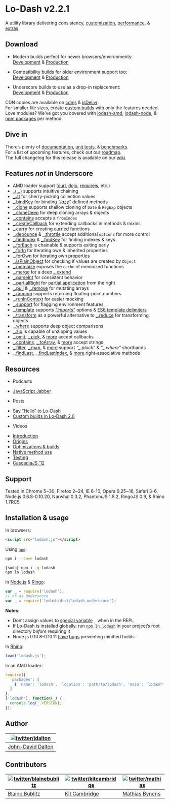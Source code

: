 # Lo-Dash v2.2.1
A utility library delivering consistency, [customization](http://lodash.com/custom-builds), [performance](http://lodash.com/benchmarks), & [extras](http://lodash.com/#features).

## Download

* Modern builds perfect for newer browsers/environments:<br>
[Development](https://raw.github.com/lodash/lodash/2.2.1/dist/lodash.js) &
[Production](https://raw.github.com/lodash/lodash/2.2.1/dist/lodash.min.js)

* Compatibility builds for older environment support too:<br>
[Development](https://raw.github.com/lodash/lodash/2.2.1/dist/lodash.compat.js) &
[Production](https://raw.github.com/lodash/lodash/2.2.1/dist/lodash.compat.min.js)

* Underscore builds to use as a drop-in replacement:<br>
[Development](https://raw.github.com/lodash/lodash/2.2.1/dist/lodash.underscore.js) &
[Production](https://raw.github.com/lodash/lodash/2.2.1/dist/lodash.underscore.min.js)

CDN copies are available on [cdnjs](http://cdnjs.com/libraries/lodash.js/) & [jsDelivr](http://www.jsdelivr.com/#!lodash).<br>
For smaller file sizes, create [custom builds](http://lodash.com/custom-builds) with only the features needed.<br>
Love modules? We’ve got you covered with [lodash-amd](https://npmjs.org/package/lodash-amd), [lodash-node](https://npmjs.org/package/lodash-node), & [npm packages](https://npmjs.org/browse/keyword/lodash-modularized) per method.

## Dive in

There’s plenty of [documentation](http://lodash.com/docs), [unit tests](http://lodash.com/tests), & [benchmarks](http://lodash.com/benchmarks).<br>
For a list of upcoming features, check out our [roadmap](https://github.com/lodash/lodash/wiki/Roadmap).<br>
The full changelog for this release is available on our [wiki](https://github.com/lodash/lodash/wiki/Changelog).

## Features *not* in Underscore

 * AMD loader support ([curl](https://github.com/cujojs/curl), [dojo](http://dojotoolkit.org/), [requirejs](http://requirejs.org/), etc.)
 * [_(…)](http://lodash.com/docs#_) supports intuitive chaining
 * [_.at](http://lodash.com/docs#at) for cherry-picking collection values
 * [_.bindKey](http://lodash.com/docs#bindKey) for binding [*“lazy”*](http://michaux.ca/articles/lazy-function-definition-pattern) defined methods
 * [_.clone](http://lodash.com/docs#clone) supports shallow cloning of `Date` & `RegExp` objects
 * [_.cloneDeep](http://lodash.com/docs#cloneDeep) for deep cloning arrays & objects
 * [_.contains](http://lodash.com/docs#contains) accepts a `fromIndex`
 * [_.createCallback](http://lodash.com/docs#createCallback) for extending callbacks in methods & mixins
 * [_.curry](http://lodash.com/docs#curry) for creating [curried](http://hughfdjackson.com/javascript/2013/07/06/why-curry-helps/) functions
 * [_.debounce](http://lodash.com/docs#debounce) & [_.throttle](http://lodash.com/docs#throttle) accept additional `options` for more control
 * [_.findIndex](http://lodash.com/docs#findIndex) & [_.findKey](http://lodash.com/docs#findKey) for finding indexes & keys
 * [_.forEach](http://lodash.com/docs#forEach) is chainable & supports exiting early
 * [_.forIn](http://lodash.com/docs#forIn) for iterating own & inherited properties
 * [_.forOwn](http://lodash.com/docs#forOwn) for iterating own properties
 * [_.isPlainObject](http://lodash.com/docs#isPlainObject) for checking if values are created by `Object`
 * [_.memoize](http://lodash.com/docs#memoize) exposes the `cache` of memoized functions
 * [_.merge](http://lodash.com/docs#merge) for a deep [_.extend](http://lodash.com/docs#extend)
 * [_.parseInt](http://lodash.com/docs#parseInt) for consistent behavior
 * [_.partialRight](http://lodash.com/docs#partialRight) for [partial application](http://lodash.com/docs#partial) from the right
 * [_.pull](http://lodash.com/docs#pull) & [_.remove](http://lodash.com/docs#remove) for mutating arrays
 * [_.random](http://lodash.com/docs#random) supports returning floating-point numbers
 * [_.runInContext](http://lodash.com/docs#runInContext) for easier mocking
 * [_.support](http://lodash.com/docs#support) for flagging environment features
 * [_.template](http://lodash.com/docs#template) supports [*“imports”*](http://lodash.com/docs#templateSettings_imports) options & [ES6 template delimiters](http://people.mozilla.org/~jorendorff/es6-draft.html#sec-7.8.6)
 * [_.transform](http://lodash.com/docs#transform) as a powerful alternative to [_.reduce](http://lodash.com/docs#reduce) for transforming objects
 * [_.where](http://lodash.com/docs#where) supports deep object comparisons
 * [_.zip](http://lodash.com/docs#zip) is capable of unzipping values
 * [_.omit](http://lodash.com/docs#omit), [_.pick](http://lodash.com/docs#pick), &
   [more](http://lodash.com/docs "_.assign, _.clone, _.cloneDeep, _.first, _.initial, _.isEqual, _.last, _.merge, _.rest") accept callbacks
 * [_.contains](http://lodash.com/docs#contains), [_.toArray](http://lodash.com/docs#toArray), &
   [more](http://lodash.com/docs "_.at, _.countBy, _.every, _.filter, _.find, _.forEach, _.forEachRight, _.groupBy, _.invoke, _.map, _.max, _.min, _.pluck, _.reduce, _.reduceRight, _.reject, _.shuffle, _.size, _.some, _.sortBy, _.where") accept strings
 * [_.filter](http://lodash.com/docs#filter), [_.map](http://lodash.com/docs#map), &
   [more](http://lodash.com/docs "_.countBy, _.every, _.find, _.findKey, _.findLast, _.findLastIndex, _.findLastKey, _.first, _.groupBy, _.initial, _.last, _.max, _.min, _.reject, _.rest, _.some, _.sortBy, _.sortedIndex, _.uniq") support *“_.pluck”* & *“_.where”* shorthands
 * [_.findLast](http://lodash.com/docs#findLast), [_.findLastIndex](http://lodash.com/docs#findLastIndex), &
   [more](http://lodash.com/docs "_.findLastKey, _.forEachRight, _.forInRight, _.forOwnRight") right-associative methods

## Resources

 * Podcasts
  - [JavaScript Jabber](http://javascriptjabber.com/079-jsj-lo-dash-with-john-david-dalton/)

 * Posts
  - [Say “Hello” to Lo-Dash](http://kitcambridge.be/blog/say-hello-to-lo-dash/)
  - [Custom builds in Lo-Dash 2.0](http://kitcambridge.be/blog/custom-builds-in-lo-dash-2-dot-0/)

 * Videos
  - [Introduction](https://vimeo.com/44154599)
  - [Origins](https://vimeo.com/44154600)
  - [Optimizations & builds](https://vimeo.com/44154601)
  - [Native method use](https://vimeo.com/48576012)
  - [Testing](https://vimeo.com/45865290)
  - [CascadiaJS ’12](http://www.youtube.com/watch?v=dpPy4f_SeEk)

## Support

Tested in Chrome 5~30, Firefox 2~24, IE 6-10, Opera 9.25~16, Safari 3-6, Node.js 0.6.8-0.10.20, Narwhal 0.3.2, PhantomJS 1.9.2, RingoJS 0.9, & Rhino 1.7RC5.

## Installation & usage

In browsers:

```html
<script src="lodash.js"></script>
```

Using [`npm`](http://npmjs.org/):

```bash
npm i --save lodash

{sudo} npm i -g lodash
npm ln lodash
```

In [Node.js](http://nodejs.org/) & [Ringo](http://ringojs.org/):

```js
var _ = require('lodash');
// or as Underscore
var _ = require('lodash/dist/lodash.underscore');
```

**Notes:**
 * Don’t assign values to [special variable](http://nodejs.org/api/repl.html#repl_repl_features) `_` when in the REPL
 * If Lo-Dash is installed globally, run [`npm ln lodash`](http://blog.nodejs.org/2011/03/23/npm-1-0-global-vs-local-installation/) in your project’s root directory *before* requiring it
 * Node.js 0.10.8-0.10.11 [have](https://github.com/joyent/node/issues/5622) [bugs](https://github.com/joyent/node/issues/5688) preventing minified builds

In [Rhino](http://www.mozilla.org/rhino/):

```js
load('lodash.js');
```

In an AMD loader:

```js
require({
  'packages': [
    { 'name': 'lodash', 'location': 'path/to/lodash', 'main': 'lodash' }
  ]
},
['lodash'], function(_) {
  console.log(_.VERSION);
});
```

## Author

| [![twitter/jdalton](http://gravatar.com/avatar/299a3d891ff1920b69c364d061007043?s=70)](http://twitter.com/jdalton "Follow @jdalton on Twitter") |
|---|
| [John-David Dalton](http://allyoucanleet.com/) |

## Contributors

| [![twitter/blainebublitz](http://gravatar.com/avatar/ac1c67fd906c9fecd823ce302283b4c1?s=70)](http://twitter.com/blainebublitz "Follow @BlaineBublitz on Twitter") | [![twitter/kitcambridge](http://gravatar.com/avatar/6662a1d02f351b5ef2f8b4d815804661?s=70)](https://twitter.com/kitcambridge "Follow @kitcambridge on Twitter") | [![twitter/mathias](http://gravatar.com/avatar/24e08a9ea84deb17ae121074d0f17125?s=70)](http://twitter.com/mathias "Follow @mathias on Twitter") |
|---|---|---|
| [Blaine Bublitz](http://iceddev.com/) | [Kit Cambridge](http://kitcambridge.github.io/) | [Mathias Bynens](http://mathiasbynens.be/) |
